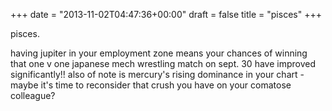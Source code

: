 +++
date = "2013-11-02T04:47:36+00:00"
draft = false
title = "pisces"
+++
<p>pisces.</p>
<p>having jupiter in your employment zone means your chances of winning that one v one japanese mech wrestling match on sept. 30 have improved significantly!! also of note is mercury's rising dominance in your chart - maybe it's time to reconsider that crush you have on your comatose colleague?</p>
